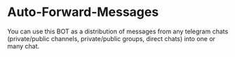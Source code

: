 # Auto-Forward-Messages
You can use this BOT as a distribution of messages from any telegram chats (private/public channels, private/public groups, direct chats) into one or many chat.
